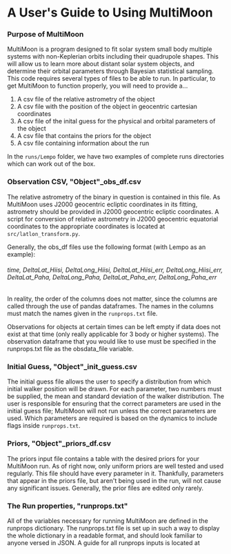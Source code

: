 # A User's Guide to Using MultiMoon

### Purpose of MultiMoon

MultiMoon is a program designed to fit solar system small body multiple systems with non-Keplerian orbits including their quadrupole shapes. This will allow us to learn more about distant solar system objects, and determine their orbital parameters through Bayesian statistical sampling. 
This code requires several types of files to be able to run. In particular, to get MultiMoon to function properly, you will need to provide a...
1) A csv file of the relative astrometry of the object
2) A csv file with the position of the object in geocentric cartesian coordinates
3) A csv file of the inital guess for the physical and orbital parameters of the object
4) A csv file that contains the priors for the object
5) A csv file containing information about the run


In the `runs/Lempo` folder, we have two examples of complete runs directories which can work out of the box. 

### Observation CSV,  "Object"_obs_df.csv

The relative astrometry of the binary in question is contained in this file. As MultiMoon uses J2000 geocentric ecliptic coordinates in its fitting, astrometry should be provided in J2000 geocentric ecliptic coordinates. A script for conversion of relative astrometry in J2000 geocentric equatorial coordinates to the appropriate coordinates is located at `src/latlon_transform.py`. 

Generally, the obs_df files use the following format (with Lempo as an example):

###### time, DeltaLat_Hiisi, DeltaLong_Hiisi, DeltaLat_Hiisi_err, DeltaLong_Hiisi_err, DeltaLat_Paha, DeltaLong_Paha, DeltaLat_Paha_err, DeltaLong_Paha_err

In reality, the order of the columns does not matter, since the columns are called through the use of pandas dataframes. The names in the columns must match the names given in the `runprops.txt` file. 

Observations for objects at certain times can be left empty if data does not exist at that time (only really applicable for 3 body or higher systems). The observation dataframe that you would like to use must be specified in the runprops.txt file as the obsdata_file variable.

### Initial Guess, "Object"_init_guess.csv

The initial guess file allows the user to specify a distribution from which initial walker position will be drawn. For each parameter, two numbers must be supplied, the mean and standard deviation of the walker distribution. The user is responsible for ensuring that the correct parameters are used in the initial guess file; MultiMoon will not run unless the  correct parameters are used. Which parameters are required is based on the dynamics to include flags inside `runprops.txt`.

### Priors, "Object"_priors_df.csv

The priors input file contains a table with the desired priors for your MultiMoon run. As of right now, only uniform priors are well tested and used regularly. This file should have every parameter in it. Thankfully, parameters that appear in the priors file, but aren't being used in the run, will not cause any significant issues. Generally, the prior files are edited only rarely. 

### The Run properties, "runprops.txt"

All of the variables necessary for running MultiMoon are defined in the runprops dictionary. The runprops.txt file is set up in such a way to display the whole dictionary in a readable format, and should look familiar to anyone versed in JSON. A guide for all runprops inputs is located at
